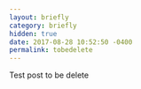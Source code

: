 ```yaml
---
layout: briefly
category: briefly
hidden: true
date: 2017-08-28 10:52:50 -0400
permalink: tobedelete
---
```


Test post to be delete
